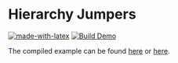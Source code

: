 # Hierarchy Jumpers

[![made-with-latex](https://img.shields.io/badge/Made%20with-LaTeX-1f425f.svg)](https://www.latex-project.org/) [![Build Demo](https://github.com/EagleoutIce/latex-hierarchy-jumpers/actions/workflows/compile.yaml/badge.svg)](https://github.com/EagleoutIce/latex-hierarchy-jumpers/actions/workflows/compile.yaml)

The compiled example can be found [here](https://media.githubusercontent.com/media/EagleoutIce/latex-hierarchy-jumpers/gh-pages/hierarchy-jumpers.pdf) or [here](https://github.com/EagleoutIce/latex-hierarchy-jumpers/blob/gh-pages/hierarchy-jumpers.pdf).
